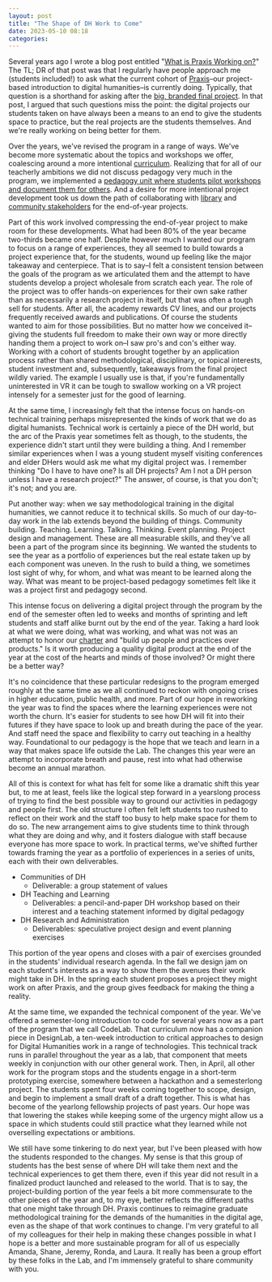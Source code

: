 ```yaml
---
layout: post
title: "The Shape of DH Work to Come"
date: 2023-05-10 08:18
categories: 
---
```


Several years ago I wrote a blog post entitled "[What is Praxis Working on?](https://walshbr.com/blog/what-is-praxis-working-on/)" The TL; DR of that post was that I regularly have people approach me (students included!) to ask what the current cohort of [Praxis](https://praxis.scholarslab.org)–our project-based introduction to digital humanities–is currently doing. Typically, that question is a shorthand for asking after the [big, branded final project](https://praxis.scholarslab.org/projects/). In that post, I argued that such questions miss the point: the digital projects our students taken on have always been a means to an end to give the students space to practice, but the real projects are the students themselves. And we're really working on being better for them. 

Over the years, we've revised the program in a range of ways. We've become more systematic about the topics and workshops we offer, coalescing around a more intentional [curriculum](https://praxis.scholarslab.org/curriculum/). Realizing that for all of our teacherly ambitions we did not discuss pedagogy very much in the program, we implemented a [pedagogy unit where students pilot workshops and document them for others](https://scholarslab.lib.virginia.edu/visiting-workshops-at-washington-and-lee-university/). And a desire for more intentional project development took us down the path of collaborating with [library](https://unclosure.scholarslab.org/) and [community stakeholders](https://landandlegacy.scholarslab.org/index.html) for the end-of-year projects. 

Part of this work involved compressing the end-of-year project to make room for these developments. What had been 80% of the year became two-thirds became one half. Despite however much I wanted our program to focus on a range of experiences, they all seemed to build towards a project experience that, for the students, wound up feeling like the major takeaway and centerpiece. That is to say–I felt a consistent tension between the goals of the program as we articulated them and the attempt to have students develop a project wholesale from scratch each year. The role of the project was to offer hands-on experiences for their own sake rather than as necessarily a research project in itself, but that was often a tough sell for students. After all, the academy rewards CV lines, and our projects frequently received awards and publications. Of course the students wanted to aim for those possibilities. But no matter how we conceived it–giving the students full freedom to make their own way or more directly handing them a project to work on–I saw pro's and con's either way. Working with a cohort of students brought together by an application process rather than shared methodological, disciplinary, or topical interests, student investment and, subsequently, takeaways from the final project wildly varied. The example I usually use is that, if you're fundamentally uninterested in VR it can be tough to swallow working on a VR project intensely for a semester just for the good of learning. 

At the same time, I increasingly felt that the intense focus on hands-on technical training perhaps misrepresented the kinds of work that we do as digital humanists. Technical work is certainly a piece of the DH world, but the arc of the Praxis year sometimes felt as though, to the students, the experience didn't start until they were building a thing. And I remember similar experiences when I was a young student myself visiting conferences and elder DHers would ask me what my digital project was. I remember thinking "Do I have to have one? Is all DH projects? Am I not a DH person unless I have a research project?" The answer, of course, is that you don't; it's not; and you are. 

Put another way: when we say methodological training in the digital humanities, we cannot reduce it to technical skills. So much of our day-to-day work in the lab extends beyond the building of things. Community building. Teaching. Learning. Talking. Thinking. Event planning. Project design and management. These are all measurable skills, and they've all been a part of the program since its beginning. We wanted the students to see the year as a portfolio of experiences but the real estate taken up by each component was uneven. In the rush to build a thing, we sometimes lost sight of why, for whom, and what was meant to be learned along the way. What was meant to be project-based pedagogy sometimes felt like it was a project first and pedagogy second.

This intense focus on delivering a digital project through the program by the end of the semester often led to weeks and months of sprinting and left students and staff alike burnt out by the end of the year. Taking a hard look at what we were doing, what was working, and what was not was an attempt to honor our [charter](https://scholarslab.lib.virginia.edu/charter/) and "build up people and practices over products." Is it worth producing a quality digital product at the end of the year at the cost of the hearts and minds of those involved? Or might there be a better way? 

It's no coincidence that these particular redesigns to the program emerged roughly at the same time as we all continued to reckon with ongoing crises in higher education, public health, and more. Part of our hope in reworking the year was to find the spaces where the learning experiences were not worth the churn. It's easier for students to see how DH will fit into their futures if they have space to look up and breath during the pace of the year. And staff need the space and flexibility to carry out teaching in a healthy way. Foundational to our pedagogy is the hope that we teach and learn in a way that makes space life outside the Lab. The changes this year were an attempt to incorporate breath and pause, rest into what had otherwise become an annual marathon. 

All of this is context for what has felt for some like a dramatic shift this year but, to me at least, feels like the logical step forward in a yearslong process of trying to find the best possible way to ground our activities in pedagogy and people first. The old structure I often felt left students too rushed to reflect on their work and the staff too busy to help make space for them to do so. The new arrangement aims to give students time to think through what they are doing and why, and it fosters dialogue with staff because everyone has more space to work. In practical terms, we've shifted further towards framing the year as a portfolio of experiences in a series of units, each with their own deliverables. 

* Communities of DH
    * Deliverable: a group statement of values
* DH Teaching and Learning
    * Deliverables: a pencil-and-paper DH workshop based on their interest and a teaching statement informed by digital pedagogy
* DH Research and Administration
    * Deliverables: speculative project design and event planning exercises

This portion of the year opens and closes with a pair of exercises grounded in the students' individual research agenda. In the fall we design jam on each student's interests as a way to show them the avenues their work might take in DH. In the spring each student proposes a project they might work on after Praxis, and the group gives feedback for making the thing a reality. 

At the same time, we expanded the technical component of the year. We've offered a semester-long introduction to code for several years now as a part of the program that we call CodeLab. That curriculum now has a companion piece in DesignLab, a ten-week introduction to critical approaches to design for Digital Humanities work in a range of technologies. This technical track runs in parallel throughout the year as a lab, that component that meets weekly in conjunction with our other general work. Then, in April, all other work for the program stops and the students engage in a short-term prototyping exercise, somewhere between a hackathon and a semesterlong project. The students spent four weeks coming together to scope, design, and begin to implement a small draft of a draft together. This is what has become of the yearlong fellowship projects of past years. Our hope was that lowering the stakes while keeping some of the urgency might allow us a space in which students could still practice what they learned while not overselling expectations or ambitions. 

We still have some tinkering to do next year, but I've been pleased with how the students responded to the changes. My sense is that this group of students has the best sense of where DH will take them next and the technical experiences to get them there, even if this year did not result in a finalized product launched and released to the world. That is to say, the project-building portion of the year feels a bit more commensurate to the other pieces of the year and, to my eye, better reflects the different paths that one might take through DH. Praxis continues to reimagine graduate methodological training for the demands of the humanities in the digital age, even as the shape of that work continues to change.  I'm very grateful to all of my colleagues for their help in making these changes possible in what I hope is a better and more sustainable program for all of us especially Amanda, Shane, Jeremy, Ronda, and Laura. It really has been a group effort by these folks in the Lab, and I'm immensely grateful to share community with you.